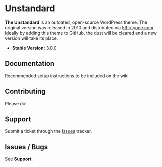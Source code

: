 # Unstandard

**The Unstandard** is an outdated, open-source WordPress theme. The original version was released in 2010 and distributed via [5thirtyone.com](http://5thirtyone.com). Ideally by adding this theme to GitHub, the dust will be cleared and a new version will take its place.

* **Stable Version:** 3.0.0

## Documentation

Recommended setup instructions to be included on the wiki.

## Contributing

Please do!

## Support

Submit a ticket through the [Issues](https://github.com/derekpunsalan/unstandard/issues) tracker.

## Issues / Bugs

See **Support**.